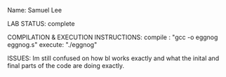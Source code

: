Name: Samuel Lee

LAB STATUS: complete

COMPILATION & EXECUTION INSTRUCTIONS:
compile : "gcc -o eggnog eggnog.s"
execute: "./eggnog"

ISSUES: Im still confused on how bl works exactly and what the inital and final parts of the code are doing exactly.

